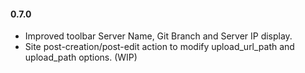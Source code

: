 #### 0.7.0
* Improved toolbar Server Name, Git Branch and Server IP display.
* Site post-creation/post-edit action to modify upload_url_path and upload_path options. (WIP)